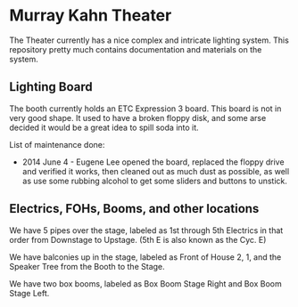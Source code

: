 # Murray Kahn Theater

The Theater currently has a nice complex and intricate lighting system. This repository pretty much contains documentation and materials on the system.

## Lighting Board

The booth currently holds an ETC Expression 3 board. This board is not in very good shape. It used to have a broken floppy disk, and some arse decided it would be a great idea to spill soda into it.

List of maintenance done:

* 2014 June 4 - Eugene Lee opened the board, replaced the floppy drive and verified it works, then cleaned out as much dust as possible, as well as use some rubbing alcohol to get some sliders and buttons to unstick.

## Electrics, FOHs, Booms, and other locations
We have 5 pipes over the stage, labeled as 1st through 5th Electrics in that order from Downstage to Upstage. (5th E is also known as the Cyc. E)

We have balconies up in the stage, labeled as Front of House 2, 1, and the Speaker Tree from the Booth to the Stage.

We have two box booms, labeled as Box Boom Stage Right and Box Boom Stage Left.
